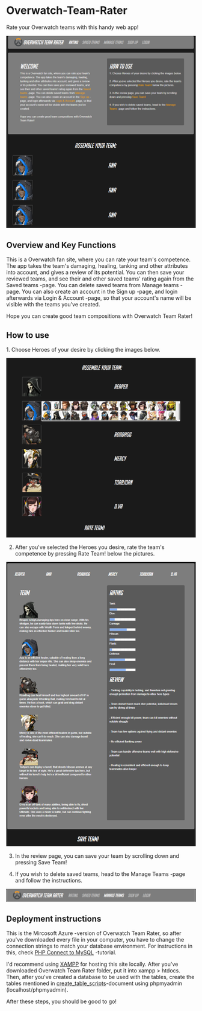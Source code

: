 # Overwatch-Team-Rater
Rate your Overwatch teams with this handy web app!

![Home page view](https://github.com/bishasaurus/Overwatch-Team-Rater/blob/master/screenshots/owtr_home.PNG)

<h2>Overview and Key Functions</h2>

<p>This is a Overwatch fan site, where you can rate your team's competence. The app takes the team's damaging, healing, tanking and other attributes into account, and gives a review of its potential. You can then save your reviewed teams, and see their and other saved teams' rating again from the Saved teams -page. You can delete saved teams from Manage teams -page. You can also create an account in the Sign up -page, and login afterwards via Login & Account -page, so that your account's name will be visible with the teams you've created. 

Hope you can create good team compositions with Overwatch Team Rater!</p>

<h2>How to use</h2>
<p>1. Choose Heroes of your desire by clicking the images below. 
  
![Hero selection](https://github.com/bishasaurus/Overwatch-Team-Rater/blob/master/screenshots/owtr_hero_select.PNG)

2. After you've selected the Heroes you desire, rate the team's competence by pressing Rate Team! below the pictures.

![Rating page](https://github.com/bishasaurus/Overwatch-Team-Rater/blob/master/screenshots/owtr_rating.PNG)

3. In the review page, you can save your team by scrolling down and pressing Save Team!

4. If you wish to delete saved teams, head to the Manage Teams -page and follow the instructions.</p>

![Menu banner](https://github.com/bishasaurus/Overwatch-Team-Rater/blob/master/screenshots/owtr_banner2.PNG)





<h2>Deployment instructions</h2>

<p>This is the Mircosoft Azure -version of Overwatch Team Rater, so after you've downloaded every file in your computer, you have to change the connection strings to match your database environment. For instructions in this, check <a href="https://www.w3schools.com/php/php_mysql_connect.asp">PHP Connect to MySQL</a> -tutorial.
  
I'd recommend using <a href="https://www.apachefriends.org/download.html">XAMPP</a> for hosting this site locally. After you've downloaded Overwatch Team Rater folder, put it into xampp > htdocs. Then, after you've created a database to be used with the tables, create the tables mentioned in <a href="https://github.com/bishasaurus/Overwatch-Team-Rater/blob/master/create_table_scripts">create_table_scripts</a>-document using phpmyadmin (localhost/phpmyadmin).
  
After these steps, you should be good to go!</p>
